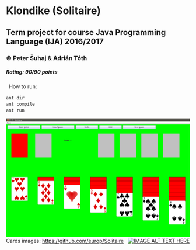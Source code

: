 # Klondike (Solitaire)
## Term project for course Java Programming Language (IJA) 2016/2017
### © Peter Šuhaj & Adrián Tóth
##### Rating: 90/90 points
&nbsp;
How to run:
~~~sh
ant dir
ant compile
ant run
~~~
![Image of Solitaire](https://github.com/peter2141/Solitaire-IJA/blob/master/Solitaire.png)
Cards images: https://github.com/europ/Solitaire
&nbsp;
[![IMAGE ALT TEXT HERE](https://img.youtube.com/vi/dqVucAeml1M/0.jpg)](https://www.youtube.com/watch?v=dqVucAeml1M)
